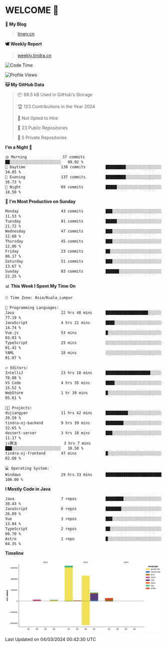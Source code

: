 # WELCOME 👋

**🐶 My Blog**
> [linwy.cn](linwy.cn)

**🕊️ Weekly Report**
> [weekly.tindra.cn](weekly.tindra.cn)
<!--START_SECTION:waka-->
![Code Time](http://img.shields.io/badge/Code%20Time-867%20hrs%2037%20mins-blue)

![Profile Views](http://img.shields.io/badge/Profile%20Views-0-blue)

**🐱 My GitHub Data** 

> 📦 69.5 kB Used in GitHub's Storage 
 > 
> 🏆 123 Contributions in the Year 2024
 > 
> 🚫 Not Opted to Hire
 > 
> 📜 23 Public Repositories 
 > 
> 🔑 5 Private Repositories 
 > 
**I'm a Night 🦉** 

```text
🌞 Morning                37 commits          ██░░░░░░░░░░░░░░░░░░░░░░░   09.92 % 
🌆 Daytime                130 commits         █████████░░░░░░░░░░░░░░░░   34.85 % 
🌃 Evening                137 commits         █████████░░░░░░░░░░░░░░░░   36.73 % 
🌙 Night                  69 commits          █████░░░░░░░░░░░░░░░░░░░░   18.50 % 
```
📅 **I'm Most Productive on Sunday** 

```text
Monday                   43 commits          ███░░░░░░░░░░░░░░░░░░░░░░   11.53 % 
Tuesday                  81 commits          █████░░░░░░░░░░░░░░░░░░░░   21.72 % 
Wednesday                47 commits          ███░░░░░░░░░░░░░░░░░░░░░░   12.60 % 
Thursday                 45 commits          ███░░░░░░░░░░░░░░░░░░░░░░   12.06 % 
Friday                   23 commits          ██░░░░░░░░░░░░░░░░░░░░░░░   06.17 % 
Saturday                 51 commits          ███░░░░░░░░░░░░░░░░░░░░░░   13.67 % 
Sunday                   83 commits          ██████░░░░░░░░░░░░░░░░░░░   22.25 % 
```


📊 **This Week I Spent My Time On** 

```text
🕑︎ Time Zone: Asia/Kuala_Lumpur

💬 Programming Languages: 
Java                     22 hrs 48 mins      ███████████████████░░░░░░   77.19 % 
JavaScript               4 hrs 21 mins       ████░░░░░░░░░░░░░░░░░░░░░   14.74 % 
Vue.js                   53 mins             █░░░░░░░░░░░░░░░░░░░░░░░░   03.03 % 
TypeScript               25 mins             ░░░░░░░░░░░░░░░░░░░░░░░░░   01.42 % 
YAML                     18 mins             ░░░░░░░░░░░░░░░░░░░░░░░░░   01.07 % 

🔥 Editors: 
IntelliJ                 23 hrs 18 mins      ████████████████████░░░░░   78.88 % 
VS Code                  4 hrs 35 mins       ████░░░░░░░░░░░░░░░░░░░░░   15.52 % 
WebStorm                 1 hr 39 mins        █░░░░░░░░░░░░░░░░░░░░░░░░   05.61 % 

🐱‍💻 Projects: 
dujiangyan               11 hrs 42 mins      ██████████░░░░░░░░░░░░░░░   39.59 % 
tindra-oj-backend        9 hrs 39 mins       ████████░░░░░░░░░░░░░░░░░   32.65 % 
dessert-server           3 hrs 18 mins       ███░░░░░░░░░░░░░░░░░░░░░░   11.17 % 
js算法                     3 hrs 7 mins        ███░░░░░░░░░░░░░░░░░░░░░░   10.58 % 
tindra-oj-frontend       47 mins             █░░░░░░░░░░░░░░░░░░░░░░░░   02.68 % 

💻 Operating System: 
Windows                  29 hrs 33 mins      █████████████████████████   100.00 % 
```

**I Mostly Code in Java** 

```text
Java                     7 repos             ████████░░░░░░░░░░░░░░░░░   30.43 % 
JavaScript               6 repos             ███████░░░░░░░░░░░░░░░░░░   26.09 % 
Vue                      3 repos             ███░░░░░░░░░░░░░░░░░░░░░░   13.04 % 
TypeScript               2 repos             ██░░░░░░░░░░░░░░░░░░░░░░░   08.70 % 
Astro                    1 repo              █░░░░░░░░░░░░░░░░░░░░░░░░   04.35 % 
```



**Timeline**

![Lines of Code chart](https://raw.githubusercontent.com/rieraa/rieraa/main/assets/bar_graph.png)


 Last Updated on 04/03/2024 00:42:30 UTC
<!--END_SECTION:waka-->
